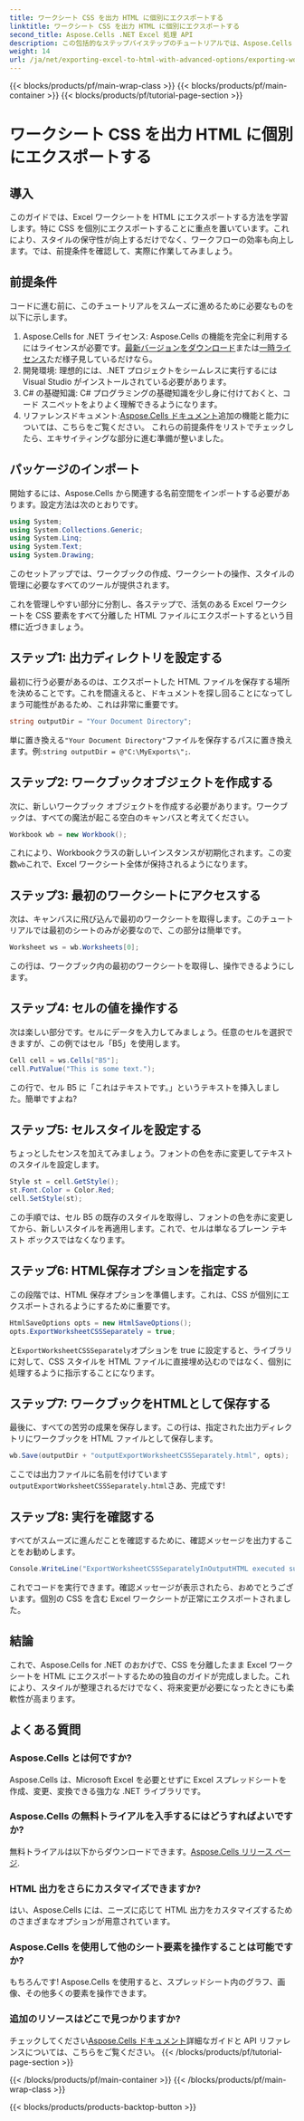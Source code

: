 ```yaml
---
title: ワークシート CSS を出力 HTML に個別にエクスポートする
linktitle: ワークシート CSS を出力 HTML に個別にエクスポートする
second_title: Aspose.Cells .NET Excel 処理 API
description: この包括的なステップバイステップのチュートリアルでは、Aspose.Cells for .NET を使用して、個別の CSS で Excel ワークシートを HTML に効果的にエクスポートする方法を学習します。
weight: 14
url: /ja/net/exporting-excel-to-html-with-advanced-options/exporting-worksheet-css-separately/
---
```


{{< blocks/products/pf/main-wrap-class >}}
{{< blocks/products/pf/main-container >}}
{{< blocks/products/pf/tutorial-page-section >}}

# ワークシート CSS を出力 HTML に個別にエクスポートする

## 導入
このガイドでは、Excel ワークシートを HTML にエクスポートする方法を学習します。特に CSS を個別にエクスポートすることに重点を置いています。これにより、スタイルの保守性が向上するだけでなく、ワークフローの効率も向上します。では、前提条件を確認して、実際に作業してみましょう。
## 前提条件
コードに進む前に、このチュートリアルをスムーズに進めるために必要なものを以下に示します。
1. Aspose.Cells for .NET ライセンス: Aspose.Cells の機能を完全に利用するにはライセンスが必要です。[最新バージョンをダウンロード](https://releases.aspose.com/cells/net/)または[一時ライセンス](https://purchase.aspose.com/temporary-license/)ただ様子見しているだけなら。
2. 開発環境: 理想的には、.NET プロジェクトをシームレスに実行するには Visual Studio がインストールされている必要があります。
3. C# の基礎知識: C# プログラミングの基礎知識を少し身に付けておくと、コード スニペットをよりよく理解できるようになります。
4. リファレンスドキュメント:[Aspose.Cells ドキュメント](https://reference.aspose.com/cells/net/)追加の機能と能力については、こちらをご覧ください。
これらの前提条件をリストでチェックしたら、エキサイティングな部分に進む準備が整いました。
## パッケージのインポート
開始するには、Aspose.Cells から関連する名前空間をインポートする必要があります。設定方法は次のとおりです。
```csharp
using System;
using System.Collections.Generic;
using System.Linq;
using System.Text;
using System.Drawing;
```
このセットアップでは、ワークブックの作成、ワークシートの操作、スタイルの管理に必要なすべてのツールが提供されます。

これを管理しやすい部分に分割し、各ステップで、活気のある Excel ワークシートを CSS 要素をすべて分離した HTML ファイルにエクスポートするという目標に近づきましょう。
## ステップ1: 出力ディレクトリを設定する
最初に行う必要があるのは、エクスポートした HTML ファイルを保存する場所を決めることです。これを間違えると、ドキュメントを探し回ることになってしまう可能性があるため、これは非常に重要です。
```csharp
string outputDir = "Your Document Directory";
```
単に置き換える`"Your Document Directory"`ファイルを保存するパスに置き換えます。例:`string outputDir = @"C:\MyExports\";`.
## ステップ2: ワークブックオブジェクトを作成する
次に、新しいワークブック オブジェクトを作成する必要があります。ワークブックは、すべての魔法が起こる空白のキャンバスと考えてください。
```csharp
Workbook wb = new Workbook();
```
これにより、Workbookクラスの新しいインスタンスが初期化されます。この変数`wb`これで、Excel ワークシート全体が保持されるようになります。
## ステップ3: 最初のワークシートにアクセスする
次は、キャンバスに飛び込んで最初のワークシートを取得します。このチュートリアルでは最初のシートのみが必要なので、この部分は簡単です。
```csharp
Worksheet ws = wb.Worksheets[0];
```
この行は、ワークブック内の最初のワークシートを取得し、操作できるようにします。
## ステップ4: セルの値を操作する
次は楽しい部分です。セルにデータを入力してみましょう。任意のセルを選択できますが、この例ではセル「B5」を使用します。
```csharp
Cell cell = ws.Cells["B5"];
cell.PutValue("This is some text.");
```
この行で、セル B5 に「これはテキストです。」というテキストを挿入しました。簡単ですよね? 
## ステップ5: セルスタイルを設定する
ちょっとしたセンスを加えてみましょう。フォントの色を赤に変更してテキストのスタイルを設定します。 
```csharp
Style st = cell.GetStyle();
st.Font.Color = Color.Red;
cell.SetStyle(st);
```
この手順では、セル B5 の既存のスタイルを取得し、フォントの色を赤に変更してから、新しいスタイルを再適用します。これで、セルは単なるプレーン テキスト ボックスではなくなります。
## ステップ6: HTML保存オプションを指定する
この段階では、HTML 保存オプションを準備します。これは、CSS が個別にエクスポートされるようにするために重要です。
```csharp
HtmlSaveOptions opts = new HtmlSaveOptions();
opts.ExportWorksheetCSSSeparately = true;
```
と`ExportWorksheetCSSSeparately`オプションを true に設定すると、ライブラリに対して、CSS スタイルを HTML ファイルに直接埋め込むのではなく、個別に処理するように指示することになります。
## ステップ7: ワークブックをHTMLとして保存する
最後に、すべての苦労の成果を保存します。この行は、指定された出力ディレクトリにワークブックを HTML ファイルとして保存します。
```csharp
wb.Save(outputDir + "outputExportWorksheetCSSSeparately.html", opts);
```
ここでは出力ファイルに名前を付けています`outputExportWorksheetCSSSeparately.html`さあ、完成です!
## ステップ8: 実行を確認する
すべてがスムーズに進んだことを確認するために、確認メッセージを出力することをお勧めします。
```csharp
Console.WriteLine("ExportWorksheetCSSSeparatelyInOutputHTML executed successfully.");
```
これでコードを実行できます。確認メッセージが表示されたら、おめでとうございます。個別の CSS を含む Excel ワークシートが正常にエクスポートされました。
## 結論
これで、Aspose.Cells for .NET のおかげで、CSS を分離したまま Excel ワークシートを HTML にエクスポートするための独自のガイドが完成しました。これにより、スタイルが整理されるだけでなく、将来変更が必要になったときにも柔軟性が高まります。 
## よくある質問
### Aspose.Cells とは何ですか?
Aspose.Cells は、Microsoft Excel を必要とせずに Excel スプレッドシートを作成、変更、変換できる強力な .NET ライブラリです。
### Aspose.Cells の無料トライアルを入手するにはどうすればよいですか?
無料トライアルは以下からダウンロードできます。[Aspose.Cells リリース ページ](https://releases.aspose.com/).
### HTML 出力をさらにカスタマイズできますか?
はい、Aspose.Cells には、ニーズに応じて HTML 出力をカスタマイズするためのさまざまなオプションが用意されています。
### Aspose.Cells を使用して他のシート要素を操作することは可能ですか?
もちろんです! Aspose.Cells を使用すると、スプレッドシート内のグラフ、画像、その他多くの要素を操作できます。
### 追加のリソースはどこで見つかりますか?
チェックしてください[Aspose.Cells ドキュメント](https://reference.aspose.com/cells/net/)詳細なガイドと API リファレンスについては、こちらをご覧ください。
{{< /blocks/products/pf/tutorial-page-section >}}

{{< /blocks/products/pf/main-container >}}
{{< /blocks/products/pf/main-wrap-class >}}

{{< blocks/products/products-backtop-button >}}
